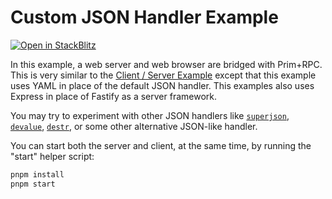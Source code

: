 # Custom JSON Handler Example

[![Open in StackBlitz](https://developer.stackblitz.com/img/open_in_stackblitz_small.svg)](https://stackblitz.com/github/doseofted/prim-rpc-examples/tree/main/custom-handler)

In this example, a web server and web browser are bridged with Prim+RPC. This is
very similar to the [Client / Server Example](../client-server) except that this
example uses YAML in place of the default JSON handler. This examples also uses
Express in place of Fastify as a server framework.

You may try to experiment with other JSON handlers like
[`superjson`](https://github.com/blitz-js/superjson),
[`devalue`](https://github.com/Rich-Harris/devalue),
[`destr`](https://www.npmjs.com/package/destr), or some other alternative
JSON-like handler.

You can start both the server and client, at the same time, by running the
"start" helper script:

```zsh
pnpm install
pnpm start
```
